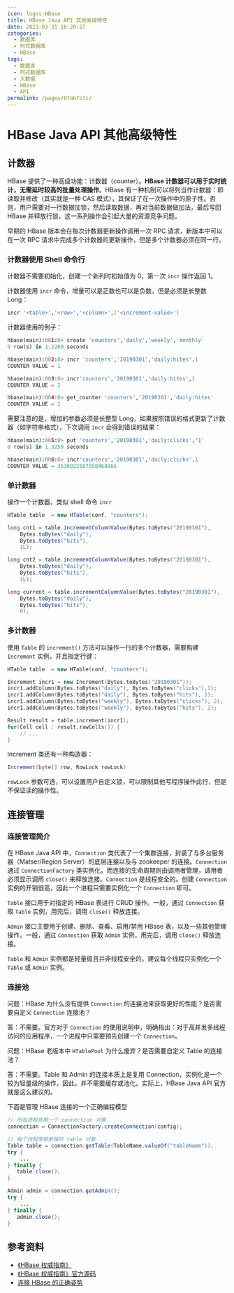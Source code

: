 ```yaml
---
icon: logos:HBase
title: HBase Java API 其他高级特性
date: 2023-03-31 16:20:27
categories:
  - 数据库
  - 列式数据库
  - HBase
tags:
  - 数据库
  - 列式数据库
  - 大数据
  - HBase
  - API
permalink: /pages/07ab7c7c/
---
```


# HBase Java API 其他高级特性

## 计数器

HBase 提供了一种高级功能：计数器（counter）。**HBase 计数器可以用于实时统计，无需延时较高的批量处理操作**。HBase 有一种机制可以将列当作计数器：即读取并修改（其实就是一种 CAS 模式），其保证了在一次操作中的原子性。否则，用户需要对一行数据加锁，然后读取数据，再对当前数据做加法，最后写回 HBase 并释放行锁，这一系列操作会引起大量的资源竞争问题。

早期的 HBase 版本会在每次计数器更新操作调用一次 RPC 请求，新版本中可以在一次 RPC 请求中完成多个计数器的更新操作，但是多个计数器必须在同一行。

### 计数器使用 Shell 命令行

计数器不需要初始化，创建一个新列时初始值为 0，第一次 `incr` 操作返回 1。

计数器使用 `incr` 命令，增量可以是正数也可以是负数，但是必须是长整数 Long：

```bash
incr '<table>','<row>','<column>',['<increment-value>']
```

计数器使用的例子：

```python
hbase(main):001:0> create 'counters','daily','weekly','monthly'
0 row(s) in 1.2260 seconds

hbase(main):002:0> incr 'counters','20190301','daily:hites',1
COUNTER VALUE = 1

hbase(main):003:0> incr'counters','20190301','daily:hites',1
COUNTER VALUE = 2

hbase(main):004:0> get_counter 'counters','20190301','daily:hites'
COUNTER VALUE = 2
```

需要注意的是，增加的参数必须是长整型 Long，如果按照错误的格式更新了计数器（如字符串格式），下次调用 `incr` 会得到错误的结果：

```python
hbase(main):005:0> put 'counters','20190301','daily:clicks','1'
0 row(s) in 1.3250 seconds

hbase(main):006:0> incr'counters','20190301','daily:clicks',1
COUNTER VALUE = 3530822107858468865
```

### 单计数器

操作一个计数器，类似 shell 命令 `incr`

```java
HTable table  = new HTable(conf, "counters");

long cnt1 = table.incrementColumnValue(Bytes.toBytes("20190301"),
    Bytes.toBytes("daily"),
    Bytes.toBytes("hits"),
    1L);

long cnt2 = table.incrementColumnValue(Bytes.toBytes("20190301"),
    Bytes.toBytes("daily"),
    Bytes.toBytes("hits"),
    1L);

long current = table.incrementColumnValue(Bytes.toBytes("20190301"),
    Bytes.toBytes("daily"),
    Bytes.toBytes("hits"),
    0);
```

### 多计数器

使用 `Table` 的 `increment()` 方法可以操作一行的多个计数器，需要构建 `Increment` 实例，并且指定行键：

```cpp
HTable table  = new HTable(conf, "counters");

Increment incr1 = new Increment(Bytes.toBytes("20190301"));
incr1.addColumn(Bytes.toBytes("daily"), Bytes.toBytes("clicks"),1);
incr1.addColumn(Bytes.toBytes("daily"), Bytes.toBytes("hits"), 1);
incr1.addColumn(Bytes.toBytes("weekly"), Bytes.toBytes("clicks"), 2);
incr1.addColumn(Bytes.toBytes("weekly"), Bytes.toBytes("hits"), 2);

Result result = table.increment(incr1);
for(Cell cell : result.rawCells()) {
    // ...
}
```

Increment 类还有一种构造器：

```csharp
Increment(byte[] row, RowLock rowLock)
```

`rowLock` 参数可选，可以设置用户自定义锁，可以限制其他写程序操作此行，但是不保证读的操作性。

## 连接管理

### 连接管理简介

在 HBase Java API 中，`Connection` 类代表了一个集群连接，封装了与多台服务器（Matser/Region Server）的底层连接以及与 zookeeper 的连接。`Connection` 通过 `ConnectionFactory` 类实例化，而连接的生命周期则由调用者管理，调用者必须显示调用 `close()` 来释放连接。`Connection` 是线程安全的。创建 `Connection` 实例的开销很高，因此一个进程只需要实例化一个 `Connection` 即可。

`Table` 接口用于对指定的 HBase 表进行 CRUD 操作。一般，通过 `Connection` 获取 `Table` 实例，用完后，调用 `close()` 释放连接。

`Admin` 接口主要用于创建、删除、查看、启用/禁用 HBase 表，以及一些其他管理操作。一般，通过 `Connection` 获取 `Admin` 实例，用完后，调用 `close()` 释放连接。

`Table` 和 `Admin` 实例都是轻量级且并非线程安全的。建议每个线程只实例化一个 `Table` 或 `Admin` 实例。

### 连接池

问题：HBase 为什么没有提供 `Connection` 的连接池来获取更好的性能？是否需要自定义 `Connection` 连接池？

答：不需要。官方对于 `Connection` 的使用说明中，明确指出：对于高并发多线程访问的应用程序，一个进程中只需要预先创建一个 `Connection`。

问题：HBase 老版本中 `HTablePool` 为什么废弃？是否需要自定义 Table 的连接池？

答：不需要。Table 和 Admin 的连接本质上是复用 Connection，实例化是一个较为轻量级的操作，因此，并不需要缓存或池化。实际上，HBase Java API 官方就是这么建议的。 

下面是管理 HBase 连接的一个正确编程模型

```java
// 所有进程共用一个 connection 对象
connection = ConnectionFactory.createConnection(config);

// 每个线程使用单独的 table 对象
Table table = connection.getTable(TableName.valueOf("tableName"));
try {
	...
} finally {
   table.close();
}

Admin admin = connection.getAdmin();
try {
	...
} finally {
   admin.close();
}
```

## 参考资料

- [《HBase 权威指南》](https://item.jd.com/11321037.html)
- [《HBase 权威指南》官方源码](https://github.com/larsgeorge/hbase-book)
- [连接 HBase 的正确姿势](https://developer.aliyun.com/article/581702)